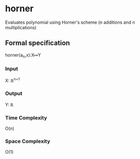 # horner
Evaluates polynomial using Horner's scheme (n additions and n multiplications)

## Formal specification
horner(a<sub>n</sub>,x):X&map;Y

### Input
X: &#8477;<sup>n+1</sup>

### Output
Y: &#8477;

### Time Complexity
O(n)

### Space Complexity
O(1)
